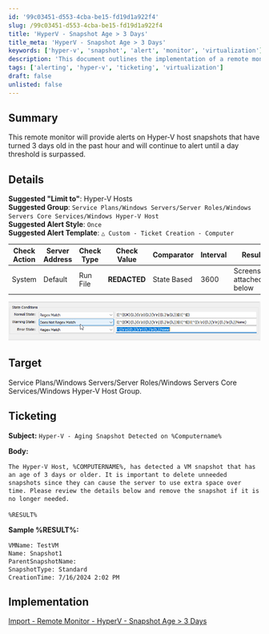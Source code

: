 ```yaml
---
id: '99c03451-d553-4cba-be15-fd19d1a922f4'
slug: /99c03451-d553-4cba-be15-fd19d1a922f4
title: 'HyperV - Snapshot Age > 3 Days'
title_meta: 'HyperV - Snapshot Age > 3 Days'
keywords: ['hyper-v', 'snapshot', 'alert', 'monitor', 'virtualization']
description: 'This document outlines the implementation of a remote monitor that alerts on Hyper-V host snapshots that are 3 days old or older. It provides detailed instructions for alert configuration, ticketing, and monitoring to ensure efficient management of VM snapshots.'
tags: ['alerting', 'hyper-v', 'ticketing', 'virtualization']
draft: false
unlisted: false
---
```


## Summary

This remote monitor will provide alerts on Hyper-V host snapshots that have turned 3 days old in the past hour and will continue to alert until a day threshold is surpassed.

## Details

**Suggested "Limit to"**: Hyper-V Hosts  
**Suggested Group**: `Service Plans/Windows Servers/Server Roles/Windows Servers Core Services/Windows Hyper-V Host`  
**Suggested Alert Style**: `Once`  
**Suggested Alert Template**: `△ Custom - Ticket Creation - Computer`  

| Check Action | Server Address | Check Type | Check Value | Comparator | Interval | Result |
|--------------|----------------|------------|-------------|------------|----------|--------|
| System       | Default        | Run File   | **REDACTED**| State Based | 3600     | Screenshot attached below |

![Screenshot](../../../static/img/docs/99c03451-d553-4cba-be15-fd19d1a922f4/image_1.png)

## Target

Service Plans/Windows Servers/Server Roles/Windows Servers Core Services/Windows Hyper-V Host Group.

## Ticketing

**Subject:**  `Hyper-V - Aging Snapshot Detected on %Computername%`  

**Body:**  
```
The Hyper-V Host, %COMPUTERNAME%, has detected a VM snapshot that has an age of 3 days or older. It is important to delete unneeded snapshots since they can cause the server to use extra space over time. Please review the details below and remove the snapshot if it is no longer needed.

%RESULT%
```

**Sample %RESULT%:**  
```
VMName: TestVM
Name: Snapshot1
ParentSnapshotName:
SnapshotType: Standard
CreationTime: 7/16/2024 2:02 PM
```

## Implementation

[Import - Remote Monitor - HyperV - Snapshot Age > 3 Days](/docs/faf8b7d6-6685-43be-a223-0c6ce7195147)